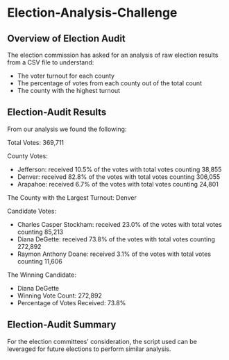 # Election-Analysis-Challenge

## Overview of Election Audit

The election commission has asked for an analysis of raw election results from a CSV file to understand:

- The voter turnout for each county
- The percentage of votes from each county out of the total count
- The county with the highest turnout 


## Election-Audit Results

From our analysis we found the following:

Total Votes: 369,711

County Votes:
- Jefferson: received 10.5% of the votes with total votes counting 38,855
- Denver: received 82.8% of the votes with total votes counting 306,055
- Arapahoe: received 6.7% of the votes with total votes counting 24,801

The County with the Largest Turnout: Denver

Candidate Votes: 
- Charles Casper Stockham: received 23.0% of the votes with total votes counting 85,213
- Diana DeGette: received 73.8% of the votes with total votes counting 272,892
- Raymon Anthony Doane: received 3.1% of the votes with total votes counting 11,606

The Winning Candidate: 
- Diana DeGette
- Winning Vote Count: 272,892
- Percentage of Votes Received: 73.8%


## Election-Audit Summary
For the election committees' consideration, the script used can be leveraged for future elections to perform similar analysis. 
